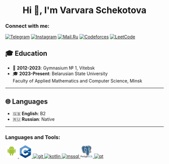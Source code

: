 <h1 align="center">Hi 👋, I'm Varvara Schekotova</h1>
<h3 align="left">Connect with me:</h3>

[![Telegram](https://img.shields.io/badge/Telegram-Contact-blue?logo=telegram&logoColor=white)](https://t.me/varvr)
[![Instagram](https://img.shields.io/badge/Instagram-Contact-E4405F?logo=instagram&logoColor=white)](https://www.instagram.com/varrvr)
[![Mail.Ru](https://img.shields.io/badge/Mail.Ru-Email-D14836?logo=mail.ru&logoColor=white)](mailto:shchekotovavarya@mail.ru)
[![Codeforces](https://img.shields.io/badge/Codeforces-Profile-1F8ACB?logo=codeforces&logoColor=white)](https://codeforces.com/profile/varvr)
[![LeetCode](https://img.shields.io/badge/LeetCode-Profile-FFA116?logo=leetcode&logoColor=white)](https://leetcode.com/schekotova)


## 🎓 Education

- 🏫 **2012-2023**: Gymnasium № 1, Vitebsk
- 🎓 **2023-Present**: Belarusian State University  
  Faculty of Applied Mathematics and Computer Science, Minsk

---

## 🌐 Languages

- 🇬🇧 **English**: B2
- 🇷🇺 **Russian**: Native

---

<h3 align="left">Languages and Tools:</h3>
<p align="left"> <a href="https://developer.android.com" target="_blank" rel="noreferrer"> <img src="https://raw.githubusercontent.com/devicons/devicon/master/icons/android/android-original-wordmark.svg" alt="android" width="40" height="40"/> </a> <a href="https://www.w3schools.com/cpp/" target="_blank" rel="noreferrer"> <img src="https://raw.githubusercontent.com/devicons/devicon/master/icons/cplusplus/cplusplus-original.svg" alt="cplusplus" width="40" height="40"/> </a> <a href="https://git-scm.com/" target="_blank" rel="noreferrer"> <img src="https://www.vectorlogo.zone/logos/git-scm/git-scm-icon.svg" alt="git" width="40" height="40"/> </a> <a href="https://kotlinlang.org" target="_blank" rel="noreferrer"> <img src="https://www.vectorlogo.zone/logos/kotlinlang/kotlinlang-icon.svg" alt="kotlin" width="40" height="40"/> </a> <a href="https://www.microsoft.com/en-us/sql-server" target="_blank" rel="noreferrer"> <img src="https://www.svgrepo.com/show/303229/microsoft-sql-server-logo.svg" alt="mssql" width="40" height="40"/> </a> <a href="https://www.postgresql.org" target="_blank" rel="noreferrer"> <img src="https://raw.githubusercontent.com/devicons/devicon/master/icons/postgresql/postgresql-original-wordmark.svg" alt="postgresql" width="40" height="40"/> </a> <a href="https://www.qt.io/" target="_blank" rel="noreferrer"> <img src="https://upload.wikimedia.org/wikipedia/commons/0/0b/Qt_logo_2016.svg" alt="qt" width="40" height="40"/> </a> </p>
